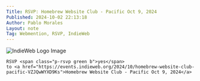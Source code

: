 ```yaml
---
Title: RSVP: Homebrew Website Club - Pacific Oct 9, 2024
Published: 2024-10-02 22:13:18
Author: Pablo Morales
Layout: note
Tag: Webmention, RSVP, IndieWeb
---
```


   <img class="db w-100 mt4 mt5-ns" src="https://events.indieweb.org/storage/events/20230817-Papx5j4ElSWFdHuZpIuEQJJdDCBY97.jpg" alt="IndieWeb Logo Image">

    RSVP <span class="p-rsvp green b">yes</span> 
    to <a href="https://events.indieweb.org/2024/10/homebrew-website-club-pacific-VZJQwWYXD9Ks">Homebrew Website Club - Pacific Oct 9, 2024</a>



